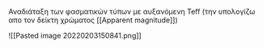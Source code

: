 Αναδιάταξη των φασματικών τύπων με αυξανόμενη Teff 
(την υπολογίζω απο τον δείκτη χρώματος [[Apparent magnitude]])

![[Pasted image 20220203150841.png]]